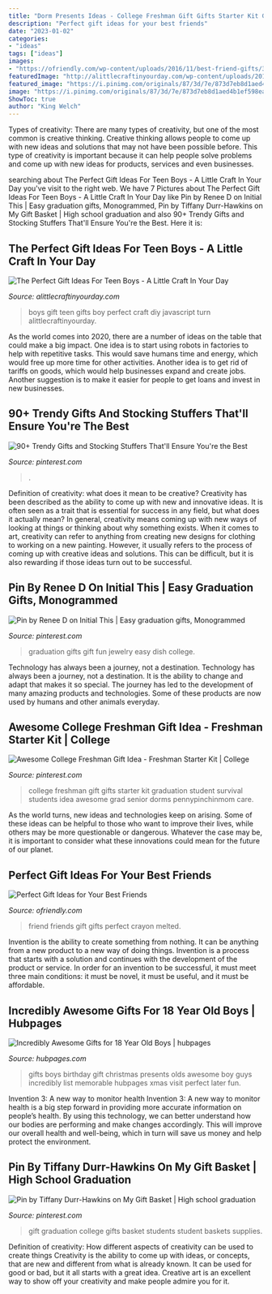 ```yaml
---
title: "Dorm Presents Ideas - College Freshman Gift Gifts Starter Kit Graduation Student Survival Students Idea Awesome Grad Senior Dorms Pennypinchinmom Care"
description: "Perfect gift ideas for your best friends"
date: "2023-01-02"
categories:
- "ideas"
tags: ["ideas"]
images:
- "https://ofriendly.com/wp-content/uploads/2016/11/best-friend-gifts/3-best-friend-gifts.jpg"
featuredImage: "http://alittlecraftinyourday.com/wp-content/uploads/2016/11/teen_boy_gift_ideas.jpg"
featured_image: "https://i.pinimg.com/originals/87/3d/7e/873d7eb8d1aed4b1ef598ea4c7d046d7.jpg"
image: "https://i.pinimg.com/originals/87/3d/7e/873d7eb8d1aed4b1ef598ea4c7d046d7.jpg"
ShowToc: true
author: "King Welch"
---
```



Types of creativity:
There are many types of creativity, but one of the most common is creative thinking. Creative thinking allows people to come up with new ideas and solutions that may not have been possible before. This type of creativity is important because it can help people solve problems and come up with new ideas for products, services and even businesses.

	

		
searching about The Perfect Gift Ideas For Teen Boys - A Little Craft In Your Day you've visit to the right web. We have 7 Pictures about The Perfect Gift Ideas For Teen Boys - A Little Craft In Your Day like Pin by Renee D on Initial This | Easy graduation gifts, Monogrammed, Pin by Tiffany Durr-Hawkins on My Gift Basket | High school graduation and also 90+ Trendy Gifts and Stocking Stuffers That&#039;ll Ensure You&#039;re the Best. Here it is:
		
    
## The Perfect Gift Ideas For Teen Boys - A Little Craft In Your Day

<img loading=lazy src="http://alittlecraftinyourday.com/wp-content/uploads/2016/11/teen_boy_gift_ideas.jpg" onerror="this.onerror=null;this.src='https://tse2.mm.bing.net/th?id=OIP.r4gvpfcr1XZtcaUjjlfvdAHaMH&amp;pid=15.1';" alt="The Perfect Gift Ideas For Teen Boys - A Little Craft In Your Day">

_Source: alittlecraftinyourday.com_

>boys gift teen gifts boy perfect craft diy javascript turn alittlecraftinyourday. 

	

As the world comes into 2020, there are a number of ideas on the table that could make a big impact. One idea is to start using robots in factories to help with repetitive tasks. This would save humans time and energy, which would free up more time for other activities. Another idea is to get rid of tariffs on goods, which would help businesses expand and create jobs. Another suggestion is to make it easier for people to get loans and invest in new businesses.

    
## 90+ Trendy Gifts And Stocking Stuffers That&#039;ll Ensure You&#039;re The Best

<img loading=lazy src="https://i.pinimg.com/originals/87/3d/7e/873d7eb8d1aed4b1ef598ea4c7d046d7.jpg" onerror="this.onerror=null;this.src='https://tse3.mm.bing.net/th?id=OIP.Nhz2uYPwg8wfuob-1fMP5wHaHa&amp;pid=15.1';" alt="90+ Trendy Gifts and Stocking Stuffers That&#039;ll Ensure You&#039;re the Best">

_Source: pinterest.com_

>. 

	

Definition of creativity: what does it mean to be creative?
Creativity has been described as the ability to come up with new and innovative ideas. It is often seen as a trait that is essential for success in any field, but what does it actually mean? In general, creativity means coming up with new ways of looking at things or thinking about why something exists. When it comes to art, creativity can refer to anything from creating new designs for clothing to working on a new painting. However, it usually refers to the process of coming up with creative ideas and solutions. This can be difficult, but it is also rewarding if those ideas turn out to be successful.

    
## Pin By Renee D On Initial This | Easy Graduation Gifts, Monogrammed

<img loading=lazy src="https://i.pinimg.com/originals/fa/c3/e0/fac3e0502bbcba8537b21381dffb8baa.jpg" onerror="this.onerror=null;this.src='https://tse1.mm.bing.net/th?id=OIP.B-Qgow70bM5qaz2oO1Kh6gHaJ4&amp;pid=15.1';" alt="Pin by Renee D on Initial This | Easy graduation gifts, Monogrammed">

_Source: pinterest.com_

>graduation gifts gift fun jewelry easy dish college. 

	

Technology has always been a journey, not a destination.
Technology has always been a journey, not a destination. It is the ability to change and adapt that makes it so special. The journey has led to the development of many amazing products and technologies. Some of these products are now used by humans and other animals everyday.

    
## Awesome College Freshman Gift Idea - Freshman Starter Kit | College

<img loading=lazy src="https://i.pinimg.com/originals/70/71/80/707180dd24670a1c5815cf6b1b12d952.jpg" onerror="this.onerror=null;this.src='https://tse4.mm.bing.net/th?id=OIP.lkGcZSDhwribQb3n1juidgAAAA&amp;pid=15.1';" alt="Awesome College Freshman Gift Idea - Freshman Starter Kit | College">

_Source: pinterest.com_

>college freshman gift gifts starter kit graduation student survival students idea awesome grad senior dorms pennypinchinmom care. 

	

As the world turns, new ideas and technologies keep on arising. Some of these ideas can be helpful to those who want to improve their lives, while others may be more questionable or dangerous. Whatever the case may be, it is important to consider what these innovations could mean for the future of our planet.

    
## Perfect Gift Ideas For Your Best Friends

<img loading=lazy src="https://ofriendly.com/wp-content/uploads/2016/11/best-friend-gifts/3-best-friend-gifts.jpg" onerror="this.onerror=null;this.src='https://tse2.mm.bing.net/th?id=OIP.-b6lREPvCQjJeCwNiRJChwHaJ7&amp;pid=15.1';" alt="Perfect Gift Ideas for Your Best Friends">

_Source: ofriendly.com_

>friend friends gift gifts perfect crayon melted. 

	

Invention is the ability to create something from nothing. It can be anything from a new product to a new way of doing things. Invention is a process that starts with a solution and continues with the development of the product or service. In order for an invention to be successful, it must meet three main conditions: it must be novel, it must be useful, and it must be affordable.

    
## Incredibly Awesome Gifts For 18 Year Old Boys | Hubpages

<img loading=lazy src="https://usercontent1.hubstatic.com/13099226_f1024.jpg" onerror="this.onerror=null;this.src='https://tse1.mm.bing.net/th?id=OIP.GcGEXU05C8SxEWBQLOQ3oAHaLH&amp;pid=15.1';" alt="Incredibly Awesome Gifts for 18 Year Old Boys | hubpages">

_Source: hubpages.com_

>gifts boys birthday gift christmas presents olds awesome boy guys incredibly list memorable hubpages xmas visit perfect later fun. 

	

Invention 3: A new way to monitor health
Invention 3: A new way to monitor health is a big step forward in providing more accurate information on people’s health. By using this technology, we can better understand how our bodies are performing and make changes accordingly. This will improve our overall health and well-being, which in turn will save us money and help protect the environment.

    
## Pin By Tiffany Durr-Hawkins On My Gift Basket | High School Graduation

<img loading=lazy src="https://i.pinimg.com/originals/df/92/e9/df92e952d2b4a6c3603f04dab9893561.jpg" onerror="this.onerror=null;this.src='https://tse3.mm.bing.net/th?id=OIP.ltkTjWJUt5487epFNMkouAHaH7&amp;pid=15.1';" alt="Pin by Tiffany Durr-Hawkins on My Gift Basket | High school graduation">

_Source: pinterest.com_

>gift graduation college gifts basket students student baskets supplies. 

	

Definition of creativity: How different aspects of creativity can be used to create things
Creativity is the ability to come up with ideas, or concepts, that are new and different from what is already known. It can be used for good or bad, but it all starts with a great idea. Creative art is an excellent way to show off your creativity and make people admire you for it.

